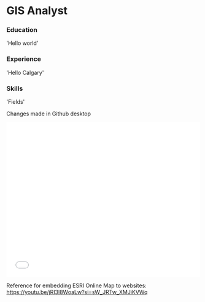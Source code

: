 # GIS Analyst

### Education
'Hello world'

### Experience
'Hello Calgary'

### Skills
'Fields'

Changes made in Github desktop


<style>.embed-container {position: relative; padding-bottom: 80%; height: 0; max-width: 100%;} .embed-container iframe, .embed-container object, .embed-container iframe{position: absolute; top: 0; left: 0; width: 100%; height: 100%;} small{position: absolute; z-index: 40; bottom: 0; margin-bottom: -15px;}</style><div class="embed-container"><iframe width="500" height="400" frameborder="0" scrolling="no" marginheight="0" marginwidth="0" title="Kangaroo rats habitat" src="//ucalgary.maps.arcgis.com/apps/Embed/index.html?webmap=e7a7b6c05cd34d9b96917b712947c59d&extent=-110.9497,50.2588,-110.1663,50.7275&zoom=true&previewImage=false&scale=true&disable_scroll=true&theme=light"></iframe></div>

Reference for embedding ESRI Online Map to websites:
https://youtu.be/jRI3l8WoaLw?si=sW_JRTw_XMJiKVWq

